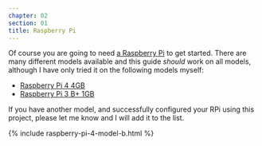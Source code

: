 ```yaml
---
chapter: 02
section: 01
title: Raspberry Pi
---
```


Of course you are going to need [a Raspberry Pi](https://amzn.to/35yrYdB) to get started. There are many different models available and this guide _should_ work on all models, although I have only tried it on the following models myself:

- [Raspberry Pi 4 4GB](https://amzn.to/35sv42J)
- [Raspberry Pi 3 B+ 1GB](https://amzn.to/3c3iAkw)

If you have another model, and successfully configured your RPi using this project, please let me know and I will add it to the list.

{% include raspberry-pi-4-model-b.html %}
